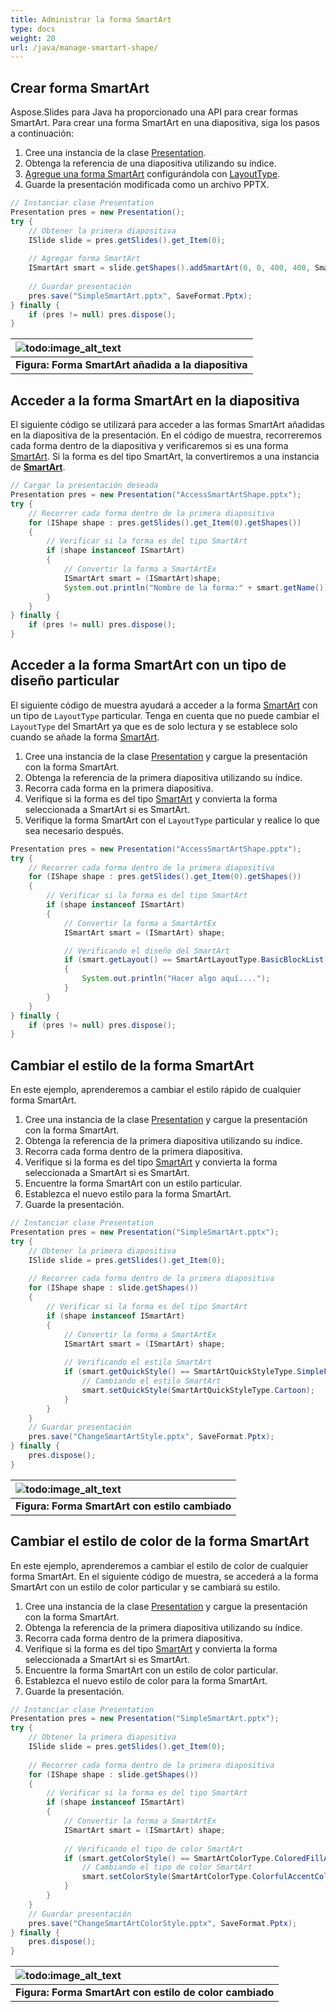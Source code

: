 ```yaml
---
title: Administrar la forma SmartArt
type: docs
weight: 20
url: /java/manage-smartart-shape/
---
```



## **Crear forma SmartArt**
Aspose.Slides para Java ha proporcionado una API para crear formas SmartArt. Para crear una forma SmartArt en una diapositiva, siga los pasos a continuación:

1. Cree una instancia de la clase [Presentation](https://reference.aspose.com/slides/java/com.aspose.slides/Presentation).
1. Obtenga la referencia de una diapositiva utilizando su índice.
1. [Agregue una forma SmartArt](https://reference.aspose.com/slides/java/com.aspose.slides/IShapeCollection#addSmartArt-float-float-float-float-int-) configurándola con [LayoutType](https://reference.aspose.com/slides/java/com.aspose.slides/SmartArtLayoutType).
1. Guarde la presentación modificada como un archivo PPTX.

```java
// Instanciar clase Presentation
Presentation pres = new Presentation();
try {
    // Obtener la primera diapositiva
    ISlide slide = pres.getSlides().get_Item(0);
    
    // Agregar forma SmartArt
    ISmartArt smart = slide.getShapes().addSmartArt(0, 0, 400, 400, SmartArtLayoutType.BasicBlockList);
    
    // Guardar presentación
    pres.save("SimpleSmartArt.pptx", SaveFormat.Pptx);
} finally {
    if (pres != null) pres.dispose();
}
```

|![todo:image_alt_text](https://i.imgur.com/A7PUdeV.png)|
| :- |
|**Figura: Forma SmartArt añadida a la diapositiva**|

## **Acceder a la forma SmartArt en la diapositiva**
El siguiente código se utilizará para acceder a las formas SmartArt añadidas en la diapositiva de la presentación. En el código de muestra, recorreremos cada forma dentro de la diapositiva y verificaremos si es una forma [SmartArt](https://reference.aspose.com/slides/java/com.aspose.slides/SmartArt). Si la forma es del tipo SmartArt, la convertiremos a una instancia de [**SmartArt**](https://reference.aspose.com/slides/java/com.aspose.slides/SmartArt).

```java
// Cargar la presentación deseada
Presentation pres = new Presentation("AccessSmartArtShape.pptx");
try {
    // Recorrer cada forma dentro de la primera diapositiva
    for (IShape shape : pres.getSlides().get_Item(0).getShapes())
    {
        // Verificar si la forma es del tipo SmartArt
        if (shape instanceof ISmartArt)
        {
            // Convertir la forma a SmartArtEx
            ISmartArt smart = (ISmartArt)shape;
            System.out.println("Nombre de la forma:" + smart.getName());
        }
    }
} finally {
    if (pres != null) pres.dispose();
}
```

## **Acceder a la forma SmartArt con un tipo de diseño particular**
El siguiente código de muestra ayudará a acceder a la forma [SmartArt](https://reference.aspose.com/slides/java/com.aspose.slides/SmartArt) con un tipo de `LayoutType` particular. Tenga en cuenta que no puede cambiar el `LayoutType` del SmartArt ya que es de solo lectura y se establece solo cuando se añade la forma [SmartArt](https://reference.aspose.com/slides/java/com.aspose.slides/SmartArt).

1. Cree una instancia de la clase [Presentation](https://reference.aspose.com/slides/java/com.aspose.slides/Presentation) y cargue la presentación con la forma SmartArt.
1. Obtenga la referencia de la primera diapositiva utilizando su índice.
1. Recorra cada forma en la primera diapositiva.
1. Verifique si la forma es del tipo [SmartArt](https://reference.aspose.com/slides/java/com.aspose.slides/SmartArt) y convierta la forma seleccionada a SmartArt si es SmartArt.
1. Verifique la forma SmartArt con el `LayoutType` particular y realice lo que sea necesario después.

```java
Presentation pres = new Presentation("AccessSmartArtShape.pptx");
try {
    // Recorrer cada forma dentro de la primera diapositiva
    for (IShape shape : pres.getSlides().get_Item(0).getShapes())
    {
        // Verificar si la forma es del tipo SmartArt
        if (shape instanceof ISmartArt)
        {
            // Convertir la forma a SmartArtEx
            ISmartArt smart = (ISmartArt) shape;

            // Verificando el diseño del SmartArt
            if (smart.getLayout() == SmartArtLayoutType.BasicBlockList)
            {
                System.out.println("Hacer algo aquí....");
            }
        }
    }
} finally {
    if (pres != null) pres.dispose();
}
```

## **Cambiar el estilo de la forma SmartArt**
En este ejemplo, aprenderemos a cambiar el estilo rápido de cualquier forma SmartArt.

1. Cree una instancia de la clase [Presentation](https://reference.aspose.com/slides/java/com.aspose.slides/Presentation) y cargue la presentación con la forma SmartArt.
1. Obtenga la referencia de la primera diapositiva utilizando su índice.
1. Recorra cada forma dentro de la primera diapositiva.
1. Verifique si la forma es del tipo [SmartArt](https://reference.aspose.com/slides/java/com.aspose.slides/SmartArt) y convierta la forma seleccionada a SmartArt si es SmartArt.
1. Encuentre la forma SmartArt con un estilo particular.
1. Establezca el nuevo estilo para la forma SmartArt.
1. Guarde la presentación.

```java
// Instanciar clase Presentation
Presentation pres = new Presentation("SimpleSmartArt.pptx");
try {
    // Obtener la primera diapositiva
    ISlide slide = pres.getSlides().get_Item(0);
    
    // Recorrer cada forma dentro de la primera diapositiva
    for (IShape shape : slide.getShapes()) 
    {
        // Verificar si la forma es del tipo SmartArt
        if (shape instanceof ISmartArt) 
        {
            // Convertir la forma a SmartArtEx
            ISmartArt smart = (ISmartArt) shape;
    
            // Verificando el estilo SmartArt
            if (smart.getQuickStyle() == SmartArtQuickStyleType.SimpleFill) {
                // Cambiando el estilo SmartArt
                smart.setQuickStyle(SmartArtQuickStyleType.Cartoon);
            }
        }
    }
    // Guardar presentación
    pres.save("ChangeSmartArtStyle.pptx", SaveFormat.Pptx);
} finally {
    pres.dispose();
}
```

|![todo:image_alt_text](https://i.imgur.com/A7PUdeV.png)|
| :- |
|**Figura: Forma SmartArt con estilo cambiado**|

## **Cambiar el estilo de color de la forma SmartArt**
En este ejemplo, aprenderemos a cambiar el estilo de color de cualquier forma SmartArt. En el siguiente código de muestra, se accederá a la forma SmartArt con un estilo de color particular y se cambiará su estilo.

1. Cree una instancia de la clase [Presentation](https://reference.aspose.com/slides/java/com.aspose.slides/Presentation) y cargue la presentación con la forma SmartArt.
1. Obtenga la referencia de la primera diapositiva utilizando su índice.
1. Recorra cada forma dentro de la primera diapositiva.
1. Verifique si la forma es del tipo [SmartArt](https://reference.aspose.com/slides/java/com.aspose.slides/SmartArt) y convierta la forma seleccionada a SmartArt si es SmartArt.
1. Encuentre la forma SmartArt con un estilo de color particular.
1. Establezca el nuevo estilo de color para la forma SmartArt.
1. Guarde la presentación.

```java
// Instanciar clase Presentation
Presentation pres = new Presentation("SimpleSmartArt.pptx");
try {
    // Obtener la primera diapositiva
    ISlide slide = pres.getSlides().get_Item(0);
    
    // Recorrer cada forma dentro de la primera diapositiva
    for (IShape shape : slide.getShapes()) 
    {
        // Verificar si la forma es del tipo SmartArt
        if (shape instanceof ISmartArt) 
        {
            // Convertir la forma a SmartArtEx
            ISmartArt smart = (ISmartArt) shape;
    
            // Verificando el tipo de color SmartArt
            if (smart.getColorStyle() == SmartArtColorType.ColoredFillAccent1) {
                // Cambiando el tipo de color SmartArt
                smart.setColorStyle(SmartArtColorType.ColorfulAccentColors);
            }
        }
    }
    // Guardar presentación
    pres.save("ChangeSmartArtColorStyle.pptx", SaveFormat.Pptx);
} finally {
    pres.dispose();
}
```

|![todo:image_alt_text](https://i.imgur.com/v2Hwocs.png)|
| :- |
|**Figura: Forma SmartArt con estilo de color cambiado**|